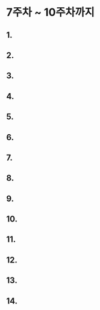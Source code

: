 # 7주차 ~ 10주차까지

## 1.
## 2.
## 3.
## 4.
## 5.
## 6.
## 7.
## 8.
## 9.
## 10.
## 11.
## 12.
## 13.
## 14.